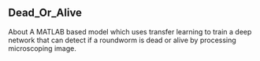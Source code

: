 ## Dead_Or_Alive
About A MATLAB based model which uses transfer learning to train a deep network that can detect if a roundworm is dead or alive by processing microscoping image.
